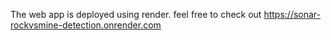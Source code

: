 The web app is deployed using render. feel free to check out https://sonar-rockvsmine-detection.onrender.com

